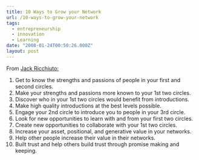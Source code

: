 ```yaml
---
title: 10 Ways to Grow your Network
url: /10-ways-to-grow-your-network
tags:
  - entrepreneurship
  - innovation
  - Learning
date: "2008-01-24T00:50:26.000Z"
layout: post
---
```


From [Jack Ricchiuto:][0]  

  
1. Get to know the strengths and passions of people in your first and second circles.  
2. Make your strengths and passions more known to your 1st two circles.  
3. Discover who in your 1st two circles would benefit from introductions.  
4. Make high quality introductions at the best levels possible.  
5. Engage your 2nd circle to introduce you to people in your 3rd circle.  
6. Look for new opportunities to learn with and from your first two circles.  
7. Create new opportunities to collaborate with your 1st two circles.  
8. Increase your asset, positional, and generative value in your networks.  
9. Help other people increase their value in their networks.  
10. Built trust and help others build trust through promise making and keeping.  


[0]: http://www.designinglife.com
